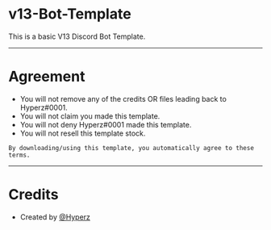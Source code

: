 # v13-Bot-Template
This is a basic V13 Discord Bot Template.

---

# Agreement
- You will not remove any of the credits OR files leading back to Hyperz#0001.
- You will not claim you made this template.
- You will not deny Hyperz#0001 made this template.
- You will not resell this template stock.

`By downloading/using this template, you automatically agree to these terms.`

---

# Credits
- Created by [@Hyperz](https://hyperz.net/discord)
